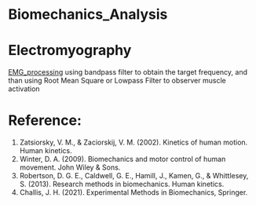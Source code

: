 # Biomechanics_Analysis

# Electromyography
[EMG_processing](https://github.com/ziy900409/Biomechanics_Analysis/blob/main/TeachingFile/EMG_processing.ipynb)
using bandpass filter to obtain the target frequency, and than using Root Mean Square or Lowpass Filter to observer muscle activation


# Reference:
1. Zatsiorsky, V. M., & Zaciorskij, V. M. (2002). Kinetics of human motion. Human kinetics.
2. Winter, D. A. (2009). Biomechanics and motor control of human movement. John Wiley & Sons.
3. Robertson, D. G. E., Caldwell, G. E., Hamill, J., Kamen, G., & Whittlesey, S. (2013). Research methods in biomechanics. Human kinetics.
4. Challis, J. H. (2021). Experimental Methods in Biomechanics, Springer. 
